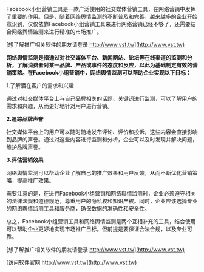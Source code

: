 Facebook小组营销工具是一款广泛使用的社交媒体营销工具，在网络营销中发挥了重要的作用。但是，随着网络舆情监测的不断普及和完善，越来越多的企业开始意识到，仅仅依靠Facebook小组营销工具来进行网络营销已经不够了，还需要结合网络舆情监测来进行精准的市场推广。

[想了解推广相关软件的朋友请登录 http://www.vst.tw](http://www.vst.tw)

**网络舆情监测是指通过对社交媒体平台、新闻网站、论坛等在线渠道的监测和分析，了解消费者对某一品牌、产品或事件的态度和反应，以此为基础制定有效的营销策略。在Facebook小组营销中，网络舆情监测可以帮助企业实现以下目标：**

1.了解潜在客户的需求和兴趣

通过对社交媒体平台上与自己品牌相关的话题、关键词进行监测，可以了解用户的需求和兴趣，从而更好地针对用户进行营销。

**2.追踪品牌声誉**

社交媒体平台上的用户可以随时随地发布评论、评价和投诉，这些内容会直接影响到品牌的声誉。通过对这些内容进行监测和分析，企业可以及时发现并解决问题，维护品牌声誉。

**3.评估营销效果**

网络舆情监测可以帮助企业了解自己的推广效果和用户反馈，从而不断优化营销策略，提高推广效果。

需要注意的是，在进行Facebook小组营销和网络舆情监测时，企业必须遵守相关的法律法规和道德规范，尊重用户的隐私权和知识产权。同时，企业应该选择专业的网络舆情监测工具和服务商，确保数据的准确性和安全性。

总之，Facebook小组营销工具和网络舆情监测是两个互相补充的工具，结合使用可以帮助企业更好地实现市场推广目标。但前提是要保证合法合规，以及专业可靠。

[想了解推广相关软件的朋友请登录 http://www.vst.tw](http://www.vst.tw)


[访问软件官网 http://www.vst.tw](http://www.vst.tw)
